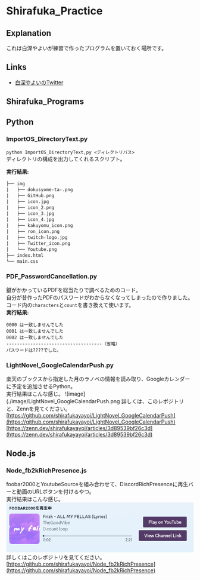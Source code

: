 # Shirafuka_Practice

## Explanation

これは白深やよいが練習で作ったプログラムを置いておく場所です。

## Links

- [白深やよいのTwitter](https://x.com/shirafuka_yayoi)

## Shirafuka_Programs

## Python

### ImportOS_DirectoryText.py

`python ImportOS_DirectoryText,py <ディレクトリパス>`  
ディレクトリの構成を出力してくれるスクリプト。

**実行結果:**  

```text
├── img
|   ├── dokusyome-ta-.png
|   ├── GitHub.png
|   ├── icon.jpg
|   ├── icon_2.png
|   ├── icon_3.jpg
|   ├── icon_4.jpg
|   ├── kakuyomu_icon.png
|   ├── ron_icon.png
|   ├── twitch-logo.jpg
|   ├── Twitter_icon.png
|   └── Youtube.png
├── index.html
└── main.css
```

### PDF_PasswordCancellation.py

鍵がかかっているPDFを総当たりで調べるためのコード。  
自分が昔作ったPDFのパスワードがわからなくなってしまったので作りました。  
コード内の`characters`と`count`を書き換えて使います。  
**実行結果:**  

```text
0000 は一致しませんでした
0001 は一致しませんでした
0002 は一致しませんでした
------------------------------------（省略）
パスワードは????でした。
```

### LightNovel_GoogleCalendarPush.py

楽天のブックスから指定した月のラノベの情報を読み取り、Googleカレンダーに予定を追加させるPython。  
実行結果はこんな感じ。
![image](./image/LightNovel_GoogleCalendarPush.png
詳しくは、このレポジトリと、Zennを見てください。  
[https://github.com/shirafukayayoi/LightNovel_GoogleCalendarPush](https://github.com/shirafukayayoi/LightNovel_GoogleCalendarPush)  
[https://zenn.dev/shirafukayayoi/articles/3d89539bf26c3d](https://zenn.dev/shirafukayayoi/articles/3d89539bf26c3d)

## Node.js

### Node_fb2kRichPresence.js

foobar2000とYoutubeSourceを組み合わせて、DiscordRichPresenceに再生バーと動画のURLボタンを付けるやつ。  
実行結果はこんな感じ。  
![image](./image/Node_fb2kRichPresence.png)
詳しくはこのレポジトリを見てください。  
[https://github.com/shirafukayayoi/Node_fb2kRichPresence](https://github.com/shirafukayayoi/Node_fb2kRichPresence)  
